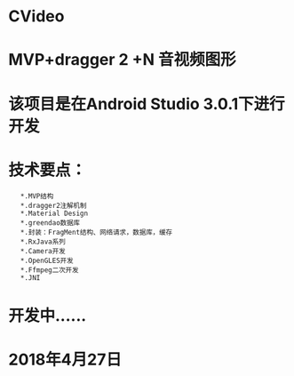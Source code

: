 # CVideo
# MVP+dragger 2 +N 音视频图形

# 该项目是在Android Studio 3.0.1下进行开发
# 技术要点：
       *.MVP结构
       *.dragger2注解机制
       *.Material Design
       *.greendao数据库
       *.封装：FragMent结构、网络请求，数据库，缓存
       *.RxJava系列
       *.Camera开发
       *.OpenGLES开发
       *.Ffmpeg二次开发
       *.JNI

      
# 开发中......
# 2018年4月27日 
 
      
